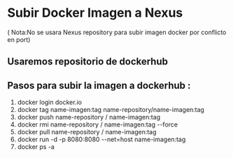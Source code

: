 # Subir Docker Imagen a Nexus 
( Nota:No se usara Nexus repository para subir imagen docker por conflicto en port)


## Usaremos repositorio de dockerhub
## Pasos para subir la imagen a dockerhub :

1. docker login docker.io
2. docker tag  name-imagen:tag name-repository/name-imagen:tag
3. docker push name-repository / name-imagen:tag
4. docker rmi  name-repository / name-imagen:tag --force
5. docker pull name-repository / name-imagen:tag
6. docker run  -d -p 8080:8080 --net=host name-imagen:tag
7. docker ps -a
